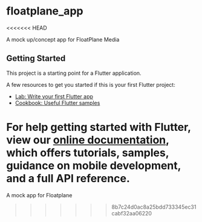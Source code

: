 # floatplane_app
<<<<<<< HEAD

A mock up&#x2F;concept app for FloatPlane Media

## Getting Started

This project is a starting point for a Flutter application.

A few resources to get you started if this is your first Flutter project:

- [Lab: Write your first Flutter app](https://flutter.io/docs/get-started/codelab)
- [Cookbook: Useful Flutter samples](https://flutter.io/docs/cookbook)

For help getting started with Flutter, view our 
[online documentation](https://flutter.io/docs), which offers tutorials, 
samples, guidance on mobile development, and a full API reference.
=======
A mock app for Floatplane 
>>>>>>> 8b7c24d0ac8a25bdd733345ec31cabf32aa06220
